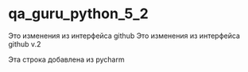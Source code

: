 # qa_guru_python_5_2

Это изменения из интерфейса github
Это изменения из интерфейса github v.2

Эта строка добавлена из pycharm
